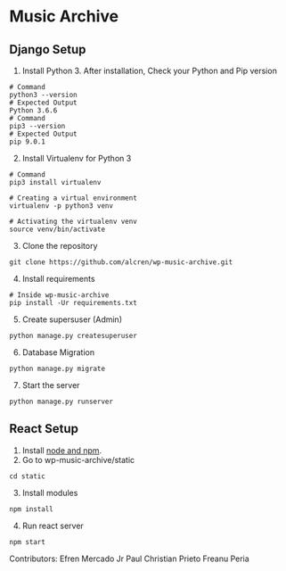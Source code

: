 # Music Archive

## Django Setup

1. Install Python 3. After installation, Check your Python and Pip version
```
# Command
python3 --version
# Expected Output
Python 3.6.6
# Command
pip3 --version
# Expected Output
pip 9.0.1
```
2. Install Virtualenv for Python 3
```
# Command
pip3 install virtualenv

# Creating a virtual environment
virtualenv -p python3 venv

# Activating the virtualenv venv
source venv/bin/activate
```
3. Clone the repository
```
git clone https://github.com/alcren/wp-music-archive.git
```
4. Install requirements
```
# Inside wp-music-archive
pip install -Ur requirements.txt
```
5. Create supersuser (Admin)
```
python manage.py createsuperuser
```
6. Database Migration
```
python manage.py migrate
```
7. Start the server
```
python manage.py runserver
```

## React Setup
1. Install [node and npm](https://nodejs.org/en/download/). 
2. Go to wp-music-archive/static
```
cd static
```
3. Install modules
```
npm install
```
4. Run react server
```
npm start
```

Contributors:
Efren Mercado Jr
Paul Christian Prieto
Freanu Peria
